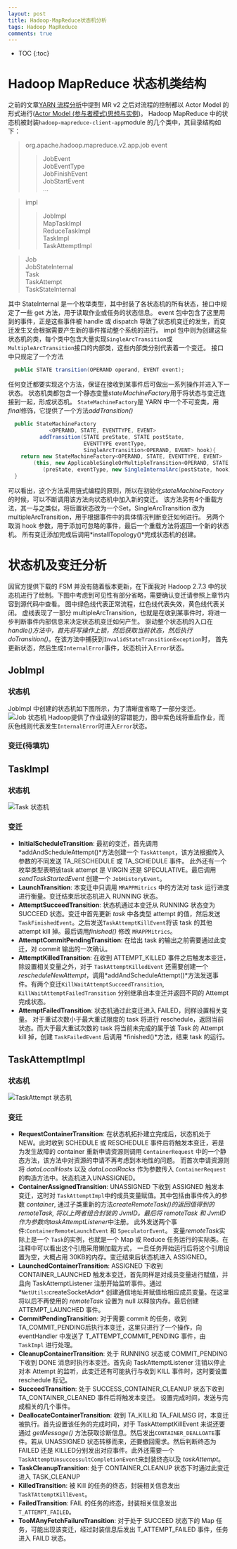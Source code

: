 ```yaml
---
layout: post
title: Hadoop-MapReduce状态机分析
tags: Hadoop MapReduce
comments: true
---
```

- TOC
{:toc}

# Hadoop MapReduce 状态机类结构
之前的文章[YARN 流程分析](http://frankweapon.github.io/YARN流程分析/)中提到 MR v2 之后对流程的控制都以 Actor Model 的形式进行([Actor Model (参与者模式)思想与实例](http://frankweapon.github.io/Actor_Model/))。
Hadoop MapReduce 中的状态机被封装`hadoop-mapreduce-client-app`module 的几个类中，其目录结构如下：

> org.apache.hadoop.mapreduce.v2.app.job
> event
> > JobEvent  
> > JobEventType  
> > JobFinishEvent  
> > JobStartEvent  
> > ...  

> impl  
> > JobImpl  
> > MapTaskImpl  
> > ReduceTaskImpl  
> > TaskImpl  
> > TaskAttemptImpl  

> Job  
> JobStateInternal  
> Task  
> TaskAttempt  
> TaskStateInternal  

其中 StateInternal 是一个枚举类型，其中封装了各状态机的所有状态，接口中规定了一些 get 方法，用于读取作业或任务的状态信息。
event 包中包含了这里用到的事件，正是这些事件被 handle 或 dispatch 导致了状态机变迁的发生，而变迁发生又会根据需要产生新的事件推动整个系统的进行。
impl 包中则为创建这些状态机的类，每个类中包含大量实现`SingleArcTransition`或`MultipleArcTransition`接口的内部类，这些内部类分别代表着一个变迁。
接口中只规定了一个方法
``` java
  public STATE transition(OPERAND operand, EVENT event);
```
任何变迁都要实现这个方法，保证在接收到某事件后可做出一系列操作并进入下一状态。
状态机类都包含一个静态变量*stateMachineFactory*用于将状态与变迁连接到一起，形成状态机。
`StateMachineFactory`是 YARN 中一个不可变类，用*final*修饰，它提供了一个方法*addTransition()*
```java
  public StateMachineFactory
             <OPERAND, STATE, EVENTTYPE, EVENT>
          addTransition(STATE preState, STATE postState,
                        EVENTTYPE eventType,
                        SingleArcTransition<OPERAND, EVENT> hook){
    return new StateMachineFactory<OPERAND, STATE, EVENTTYPE, EVENT>
        (this, new ApplicableSingleOrMultipleTransition<OPERAND, STATE, EVENTTYPE, EVENT>
           (preState, eventType, new SingleInternalArc(postState, hook)));
  }
```
可以看出，这个方法采用链式编程的原则，所以在初始化*stateMachineFactory*的时候，可以不断调用该方法向状态机中加入新的变迁。
该方法另有4个重载方法，其一与之类似，将后置状态改为一个Set，SingleArcTransition 改为 multipleArcTransition，用于根据事件中的具体情况判断变迁如何进行。
另两个取消 hook 参数，用于添加可忽略的事件，最后一个重载方法将返回一个新的状态机。
所有变迁添加完成后调用*installTopology()*完成状态机的创建。
# 状态机及变迁分析
因官方提供下载的 FSM 并没有随着版本更新，在下面我对 Hadoop 2.7.3 中的状态机进行了绘制。下图中考虑到可见性有部分省略，需要确认变迁请参照上章节内容到源代码中查看。
图中绿色线代表正常流程，红色线代表失效，黄色线代表关闭。
虚线表现了一部分 multipleArcTransition，也就是在收到某事件时，将进一步判断事件内部信息来决定状态机变迁如何产生。
驱动整个状态机的入口在*handle()*方法中，首先将写操作上锁，然后获取当前状态，然后执行*doTransition()*。在该方法中捕获到`InvalidStateTransitionException`时，
首先更新状态，然后生成`InternalError`事件，状态机计入`Error`状态。
## JobImpl
### 状态机
JobImpl 中创建的状态机如下图所示，为了清晰度省略了一部分变迁。
![Job 状态机](../assets/upload/Hadoop_FSM_Job.png)
Hadoop提供了作业级别的容错能力，图中紫色线将重启作业，而灰色线则代表发生`InternalError`时进入`Error`状态。
### 变迁(待填坑)

## TaskImpl
### 状态机
![Task 状态机](../assets/upload/Hadoop_FSM_Task.png)
### 变迁
+ **InitialScheduleTransition**: 最初的变迁，首先调用 *addAndScheduleAttempt()*方法创建一个 `TaskAttempt`，该方法根据传入参数的不同发送 TA_RESCHEDULE 或 TA_SCHEDULE 事件。 此外还有一个枚举类型表明该task attempt 是 VIRGIN 还是 SPECULATIVE。最后调用 *sendTaskStartedEvent* 创建一个 `JobHistoryEvent`。
+ **LaunchTransition**: 本变迁中只调用 `MRAPPMitrics` 中的方法对 task 运行进度进行衡量。变迁结束后状态机进入 RUNNING 状态。
+ **AttemptSucceedTransition**: 状态机通过本变迁从 RUNNING 状态变为 SUCCEED 状态。变迁中首先更新 *task* 中各类型 attempt 的值，然后发送`TaskFinishedEvent`。之后发送`TaskAttemptKillEvent`将该 task 的其他 attempt kill 掉。最后调用*finished()* 修改 `MRAPPMitrics`。
+ **AttemptCommitPendingTransition**: 在给出 task 的输出之前需要通过此变迁，对 commit 输出的一次确认。
+ **AttemptKilledTransition**: 在收到 ATTEMPT_KILLED 事件之后触发本变迁，除设置相关变量之外，对于 `TaskAttemptKilledEvent` 还需要创建一个 *rescheduleNewAttempt*，调用*addAndScheduleAttempt()*方法发送事件。有两个变迁`KillWaitAttemptSucceedTransition`, `KillWaitAttemptFailedTransition` 分别继承自本变迁并返回不同的 Attempt 完成状态。
+ **AttemptFailedTransition**: 状态机通过此变迁进入 FAILED，同样设置相关变量。 对于重试次数小于最大重试限度的 task 将进行 reschedule，返回当前状态。而大于最大重试次数的 task 将当前未完成的属于该 Task 的 Attempt kill 掉，创建 `TaskFailedEvent` 后调用 *finished()*方法，结束 task 的运行。
## TaskAttemptImpl
### 状态机
![TaskAttempt 状态机](../assets/upload/Hadoop_FSM_TaskAttempt.png)
### 变迁
+ **RequestContainerTransition**: 在状态机拓扑建立完成后，状态机处于NEW。此时收到
SCHEDULE 或 RESCHEDULE 事件后将触发本变迁，若是为发生故障的 container 重新申请资源则调用 `ContainerRequest` 中的一个静态方法，该方法中对资源的申请不再考虑到本地性的问题。
而首次申请资源则将 *dataLocalHosts* 以及 *dataLocalRacks* 作为参数传入 `ContainerRequest`的构造方法中。状态机进入UNASSIGNED。
+ **ContainerAssignedTransition**: UNASSIGNED 下收到 ASSIGNED 触发本变迁，这时对 `TaskAttemptImpl`中的成员变量赋值。其中包括由事件传入的参数 *container*, 通过子类重新的方法*createRemoteTask()*的返回值得到的 *remoteTask*, 将以上两者组合封装的 *JvmID*。最后将 *remoteTask* 和 *JvmID* 作为参数向*taskAttemptListener*中注册。
此外发送两个事件:`ContainerRemoteLaunchEvent` 和 `SpeculatorEvent`。
变量*remoteTask*实际上是一个 `Task`的实例，也就是一个 Map 或 Reduce 任务运行的实际类。在注释中可以看出这个引用采用懒加载方式， 一旦任务开始运行后将这个引用设置为空，大概占用 30KB的内存。变迁结束后状态机进入 ASSIGNED。
+ **LaunchedContainerTransition**: ASSIGNED 下收到 CONTAINER_LAUNCHED 触发本变迁，首先同样是对成员变量进行赋值，并且向 TaskAttemptListener 注册开始监听事件。通过*`NetUtils`:createSocketAddr* 创建通信地址并赋值给相应成员变量。在这里将以后不再使用的  *remoteTask* 设置为 null 以释放内存。最后创建 ATTEMPT_LAUNCHED 事件。
+ **CommitPendingTransition**: 对于需要 commit 的任务，收到 TA_COMMIT_PENDING后执行本变迁，这里只进行了一个操作，向 eventHandler 中发送了 T_ATTEMPT_COMMIT_PENDING 事件，由 `TaskImpl` 进行处理。
+ **CleanupContainerTransition**: 处于 RUNNING 状态或 COMMIT_PENDING 下收到 DONE 消息时执行本变迁。首先向 TaskAttemptListener 注销以停止对本 Attempt 的监听，此变迁还有可能执行与收到 KILL 事件时，这时要设置 reschedule 标记。
+ **SucceedTransition**: 处于 SUCCESS_CONTAINER_CLEANUP 状态下收到 TA_CONTAINER_CLEANED 事件后将触发本变迁。 设置完成时间，发送与完成相关的几个事件。
+ **DeallocateContainerTransition**: 收到 TA_KILL和 TA_FAILMSG 时，本变迁被执行。首先设置该任务的完成时间，对于 TaskAttemptKillEvent 来说还要通过 *getMessage()* 方法获取诊断信息。然后发出`CONTAINER_DEALLOATE`事件。若从 UNASSIGNED 状态转移而来，还要撤回需求。然后判断终态为 FAILED 还是 KILLED分别发出对应事件。此外还需要一个`TaskAttemptUnsuccessultCompletionEvent`来封装终态以及 *taskAttempt*。
+ **TaskCleanupTransition**: 处于 CONTAINER_CLEANUP 状态下时通过此变迁进入 TASK_CLEANUP
+ **KilledTransition**: 被 Kill 的任务的终态，封装相关信息发出`TaskTAttemptKillEvent`。
+ **FailedTransition**: FAIL 的任务的终态，封装相关信息发出`T_ATTEMPT_FAILED`。
+ **TooMAnyFetchFailureTransition**: 对于处于 SUCCEED 状态下的 Map 任务，可能出现该变迁，经过封装信息后发出 T_ATTEMPT_FAILED 事件，任务进入 FAILD 状态。
